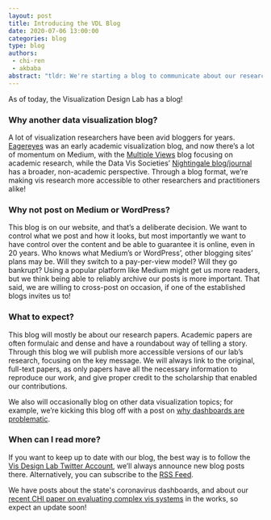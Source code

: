 ```yaml
---
layout: post
title: Introducing the VDL Blog
date: 2020-07-06 13:00:00
categories: blog
type: blog
authors: 
 - chi-ren
 - akbaba
abstract: "tldr: We're starting a blog to communicate about our research and share our thoughts on data visualization!" 
---
```


As of today, the Visualization Design Lab has a blog!

### Why another data visualization blog?

A lot of visualization researchers have been avid bloggers for years. [Eagereyes](https://eagereyes.org/) was an early academic visualization blog, and now there’s a lot of momentum on Medium, with the [Multiple Views](https://medium.com/multiple-views-visualization-research-explained) blog focusing on academic research, while the Data Vis Societies’ [Nightingale blog/journal](https://medium.com/nightingale) has a broader, non-academic perspective. Through a blog format, we’re making vis research more accessible to other researchers and practitioners alike! 


### Why not post on Medium or WordPress?

This blog is on our website, and that’s a deliberate decision. We want to control what we post and how it looks, but most importantly we want to have control over the content and be able to guarantee it is online, even in 20 years. Who knows what Medium’s or WordPress’, other blogging sites’ plans may be. Will they switch to a pay-per-view model? Will they go bankrupt? Using a popular platform like Medium might get us more readers, but we think being able to reliably archive our posts is more important. That said, we are willing to cross-post on occasion, if one of the established blogs invites us to! 

### What to expect? 

This blog will mostly be about our research papers. Academic papers are often formulaic and dense and have a roundabout way of telling a story. Through this blog we will publish more accessible versions of our lab’s research, focusing on the key message. We will always link to the original, full-text papers, as only papers have all the necessary information to reproduce our work, and give proper credit to the scholarship that enabled our contributions. 

We also will occasionally blog on other data visualization topics; for example, we’re kicking this blog off with a post on [why dashboards are problematic]({{site.base_url}}/event/2020/07/06/dashboards/). 

### When can I read more?

If you want to keep up to date with our blog, the best way is to follow the [Vis Design Lab Twitter Account](https://twitter.com/visdesignlab), we’ll always announce new blog posts there. Alternatively, you can subscribe to the [RSS Feed]({{site.base_url}}/feed.xml). 

We have posts about the state's coronavirus dashboards, and about our [recent CHI paper on evaluating complex vis systems]({{site.base_url}}/publications/2020_chi_mvnv_study/) in the works, so expect an update soon!

